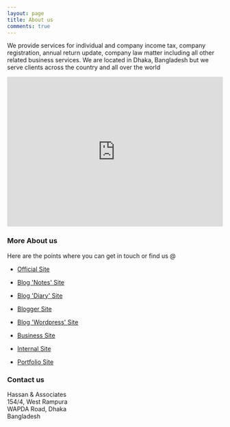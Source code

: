 ```yaml
---
layout: page
title: About us
comments: true
---
```


We provide services for individual and company income tax, company registration, annual return update, company law matter including all other related business services. We are located in Dhaka, Bangladesh but we serve clients across the country and all over the world

<iframe width="100%" height="350" src="https://www.youtube.com/embed/0cKd0fOGh10" frameborder="0" allow="accelerometer; autoplay; clipboard-write; encrypted-media; gyroscope; picture-in-picture" allowfullscreen></iframe>



### More About us

Here are the points where you can get in touch or find us @

- [Official Site](https://hassan.com.bd)

- [Blog 'Notes' Site](https://notes.hassan.com.bd)

- [Blog 'Diary' Site](https://diary.hassan.com.bd)

- [Blogger Site](https://blogger.hassan.com.bd)

- [Blog 'Wordpress' Site](https://hassanandassociates.wordpress.com)

- [Business Site](http://hassanandassociates.business.site)

- [Internal Site](https://sites.google.com/site/taxadvisorbd)

- [Portfolio Site](https://taxadvisor.com.bd)


### Contact us

Hassan & Associates <br> 154/4, West Rampura <br> WAPDA Road, Dhaka <br> Bangladesh  